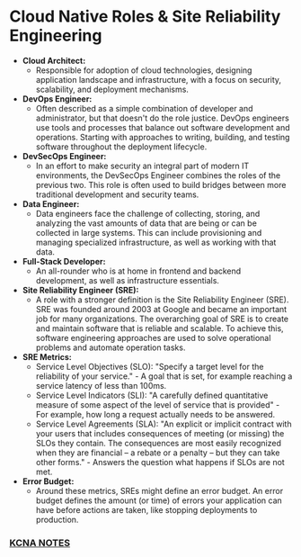 # Cloud Native Roles & Site Reliability Engineering

- **Cloud Architect:**
    - Responsible for adoption of cloud technologies, designing application landscape and infrastructure, with a focus on security, scalability, and deployment mechanisms.
- **DevOps Engineer:**
    - Often described as a simple combination of developer and administrator, but that doesn't do the role justice. DevOps engineers use tools and processes that balance out software development and operations. Starting with approaches to writing, building, and testing software throughout the deployment lifecycle.
- **DevSecOps Engineer:**
    - In an effort to make security an integral part of modern IT environments, the DevSecOps Engineer combines the roles of the previous two. This role is often used to build bridges between more traditional development and security teams.
- **Data Engineer:**
    - Data engineers face the challenge of collecting, storing, and analyzing the vast amounts of data that are being or can be collected in large systems. This can include provisioning and managing specialized infrastructure, as well as working with that data.
- **Full-Stack Developer:**
    - An all-rounder who is at home in frontend and backend development, as well as infrastructure essentials.
- **Site Reliability Engineer (SRE):**
    - A role with a stronger definition is the Site Reliability Engineer (SRE). SRE was founded around 2003 at Google and became an important job for many organizations. The overarching goal of SRE is to create and maintain software that is reliable and scalable. To achieve this, software engineering approaches are used to solve operational problems and automate operation tasks.
- **SRE Metrics:**
    - Service Level Objectives (SLO): "Specify a target level for the reliability of your service." - A goal that is set, for example reaching a service latency of less than 100ms.
    - Service Level Indicators (SLI): "A carefully defined quantitative measure of some aspect of the level of service that is provided" - For example, how long a request actually needs to be answered.
    - Service Level Agreements (SLA): "An explicit or implicit contract with your users that includes consequences of meeting (or missing) the SLOs they contain. The consequences are most easily recognized when they are financial – a rebate or a penalty – but they can take other forms." - Answers the question what happens if SLOs are not met.
- **Error Budget:**
    - Around these metrics, SREs might define an error budget. An error budget defines the amount (or time) of errors your application can have before actions are taken, like stopping deployments to production.

### [**KCNA NOTES**](https://kevinsulatra.github.io/k8snotes/kcna_notes/cloud_native_architecture/cn_arch.html)
